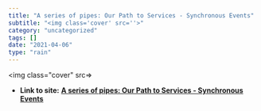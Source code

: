 ```yaml
---
title: "A series of pipes: Our Path to Services - Synchronous Events"
subtitle: "<img class='cover' src=''>"
category: "uncategorized"
tags: []
date: "2021-04-06"
type: "rain"
---
```

<img class="cover" src=>


* **Link to site:** **[A series of pipes: Our Path to Services - Synchronous Events](http://plumbing.pipelinedeals.com/our-path-to-services-part-3-synchronous-events)**